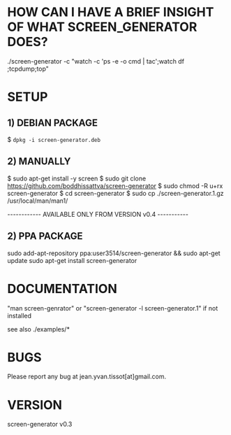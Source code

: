 # HOW CAN I HAVE A BRIEF INSIGHT OF WHAT SCREEN_GENERATOR DOES?

./screen-generator -c "watch -c 'ps -e -o cmd | tac';watch df ;tcpdump;top"   

# SETUP

## 1) DEBIAN PACKAGE

$ `dpkg -i screen-generator.deb`

## 2) MANUALLY

$ sudo apt-get install -y screen
$ sudo git clone https://github.com/boddhissattva/screen-generator 
$ sudo chmod -R u+rx screen-generator 
$ cd screen-generator
$ sudo cp ./screen-generator.1.gz /usr/local/man/man1/  

------------ AVAILABLE ONLY FROM VERSION v0.4 -----------

## 2) PPA PACKAGE

sudo add-apt-repository ppa:user3514/screen-generator && sudo apt-get update
sudo apt-get install screen-generator


# DOCUMENTATION

"man screen-genrator" or "screen-generator -l screen-generator.1" if not installed

see also ./examples/*

# BUGS

Please report any bug at jean.yvan.tissot[at]gmail.com.


# VERSION

screen-generator v0.3
